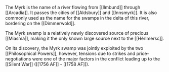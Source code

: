 The Myrk is the name of a river flowing from [[Ilmbund]] through [[Arcadia]]. It passes the cities of [[Aldsbury]] and [[Innsmyrk]]. It is also commonly used as the name for the swamps in the delta of this river, bordering on the [[Dimmerwold]].

The Myrk swamp is a relatively newly discovered source of precious [[Miasma]], making it the only known large source next to the [[Hèrlmersc]]. 

On its discovery, the Myrk swamp was jointly exploited by the two [[Philosophical Powers]], however, tensions due to strikes and price-negotiations were one of the major factors in the conflict leading up to the [[Silent War]] ([[1756 AF]] - [[1758 AF]]).
